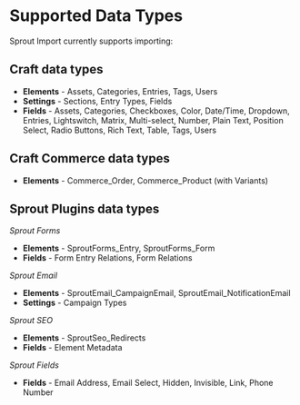 # Supported Data Types

Sprout Import currently supports importing:

## Craft data types

- **Elements** - Assets, Categories, Entries, Tags, Users
- **Settings** - Sections, Entry Types, Fields
- **Fields** - Assets, Categories, Checkboxes, Color, Date/Time, Dropdown, Entries, Lightswitch, Matrix, Multi-select, Number, Plain Text, Position Select, Radio Buttons, Rich Text, Table, Tags, Users

## Craft Commerce data types

- **Elements** - Commerce_Order, Commerce_Product (with Variants)

## Sprout Plugins data types

_Sprout Forms_
- **Elements** - SproutForms_Entry, SproutForms_Form
- **Fields** - Form Entry Relations, Form Relations

_Sprout Email_
- **Elements** - SproutEmail_CampaignEmail, SproutEmail_NotificationEmail
- **Settings** - Campaign Types

_Sprout SEO_
- **Elements** - SproutSeo_Redirects
- **Fields** - Element Metadata

_Sprout Fields_
- **Fields** - Email Address, Email Select, Hidden, Invisible, Link, Phone Number